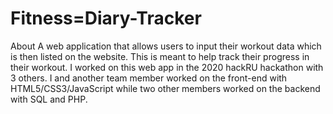 # Fitness=Diary-Tracker
About
A web application that allows users to input their workout data which is then listed on the website. This is meant to help track their progress in their workout. I worked on this web app in the 2020 hackRU hackathon with 3 others. I and another team member worked on the front-end with HTML5/CSS3/JavaScript while two other members worked on the backend with SQL and PHP.

